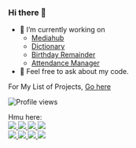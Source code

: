 ### Hi there 👋

- 🔭 I’m currently working on 
    * [Mediahub](https://github.com/Sharkaboi/MediaHub)
    * [Dictionary](https://github.com/Sharkaboi/Dictionary)
    * [Birthday Remainder](https://github.com/Sharkaboi/Birthday_Remainder)
    * [Attendance Manager](https://github.com/Sharkaboi/AttendanceManager)
- 💬 Feel free to ask about my code.

For My List of Projects, [Go here](https://gist.github.com/Sharkaboi/e1f63145591a5d118d5612f1bdc78417)

![Profile views](https://gpvc.arturio.dev/sharkaboi "( ͡° ͜ʖ ͡°)")

Hmu here:  
<a href="https://twitter.com/sharkaboi" alt="Twitter">
   <img src="https://img.shields.io/badge/Twitter-%40sharkaboi-blue" />
</a>
<a href="https://www.reddit.com/user/SharkaBoi" alt="Reddit">
   <img src="https://img.shields.io/badge/Reddit-u%2FSharkaBoi-orange" />
</a>
<a href="https://www.twitch.tv/cyber_shark" alt="Twitch">
   <img src="https://img.shields.io/badge/Twitch-cyber__shark-blueviolet" />
</a>
<a href="https://www.youtube.com/channel/UCQm5gZ7aw5qSqtg7VF6KAhg" alt="YT">
   <img src="https://img.shields.io/badge/Youtube-Cyber%20SharK-red" />
</a>
<br>
<a href="https://discord.com/invite/3h9d7z4" alt="Discord">
   <img src="https://img.shields.io/badge/Discord-CyberShark%233467-9cf" />
</a>
<a href="https://medium.com/@cybershark" alt="Medium">
  <img src="https://img.shields.io/badge/Medium-%40cybershark-black" />
</a>
<a href="https://stackoverflow.com/users/12674960/cybershark" alt="SO">
  <img src="https://img.shields.io/badge/SO-CyberShark-orange" />
</a>
<a href="https://www.instagram.com/sharkaboiii/" alt="IG">
  <img src="https://img.shields.io/badge/IG-@sharkaboiii-ff69b4" />
</a>
